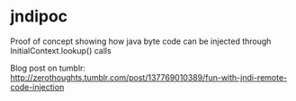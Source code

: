 # jndipoc
Proof of concept showing how java byte code can be injected through InitialContext.lookup() calls

Blog post on tumblr: http://zerothoughts.tumblr.com/post/137769010389/fun-with-jndi-remote-code-injection

